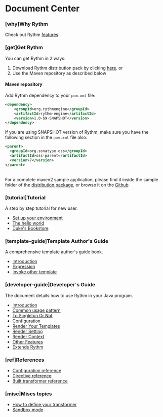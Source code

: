 <h1 data-book="index">Document Center</h1>

### [why]Why Rythm

Check out Rythm [features](feature.md)

### [get]Get Rythm

You can get Rythm in 2 ways:

1. Download Rythm distribution pack by clicking [here](@_play.configuration.get("dist.url")). or
1. Use the Maven repository as described below

#### Maven repository

Add Rythm dependency to your `pom.xml` file:

```xml
<dependency>
    <groupId>org.rythmengine</groupId>
    <artifactId>rythm-engine</artifactId>
    <version>1.0-b9-SNAPSHOT</version>
</dependency>
```
    
If you are using SNAPSHOT version of Rythm, make sure you have the following section in the `pom.xml` file also:

```xml
<parent>
  <groupId>org.sonatype.oss</groupId>
  <artifactId>oss-parent</artifactId>
  <version>7</version>
</parent>
```
    
<br/>
    
<div class="alert"><i class="icon-info-sign" style="font-size: 120%"></i>
For a complete maven2 sample application, please find it inside the sample folder of the <a href="/dist/rythm-engine-1.0-b5-SNAPSHOT-dist.zip">distribution package</a>, or browse it on the <a target="_blank" href="https://github.com/greenlaw110/Rythm/tree/1.0/samples/MavnSampleProject">Github</a>
</div>

### [tutorial]Tutorial

A step by step tutorial for new user.

* [Set up your environment](tutorial.md#env)
* [The hello world](tutorial.md#hello)
* [Duke's Bookstore](tutorial.md#bookstore)

### [template-guide]Template Author's Guide

A comprehensive template author's guide book.

* [Introduction](template_guide.md#introduction)
* [Expression](template_guide.md#expression)
* [Invoke other template](template_guide.md#invoke)

### [developer-guide]Developer's Guide

The document details how to use Rythm in your Java program.

* [Introduction](developer_guide.md#introduction)
* [Common usage pattern](developer_guide.md#pattern)
* [To Singleton Or Not](developer_guide.md#singleton_or_not)
* [Configuration](developer_guide.md#Configuration)
* [Render Your Templates](developer_guide.md#render)
* [Render Setting](developer_guide.md#render_setting)
* [Render Context](developer_guide.md#render_context)
* [Other Features](developer_guide.md#miscs)
* [Extends Rythm](developer_guide.md#extension)

### [ref]References

* [Configuration reference](configuration.md)
* [Directive reference](directive.md)
* [Built transformer reference](builtin_transformer.md)

### [misc]Miscs topics

* [How to define your transformer](user_defined_transformer.md)
* [Sandbox mode](sandbox.md)